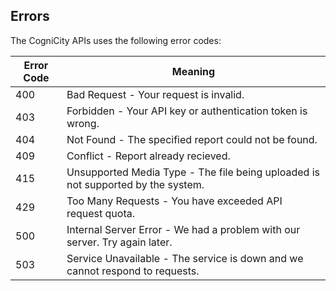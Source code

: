 ## Errors

The CogniCity APIs uses the following error codes:

Error Code | Meaning
---------- | -------
400 | Bad Request - Your request is invalid.
403 | Forbidden - Your API key or authentication token is wrong.
404 | Not Found - The specified report could not be found.
409 | Conflict - Report already recieved.
415 | Unsupported Media Type - The file being uploaded is not supported by the system.
429 | Too Many Requests - You have exceeded API request quota.
500 | Internal Server Error - We had a problem with our server. Try again later.
503 | Service Unavailable - The service is down and we cannot respond to requests.